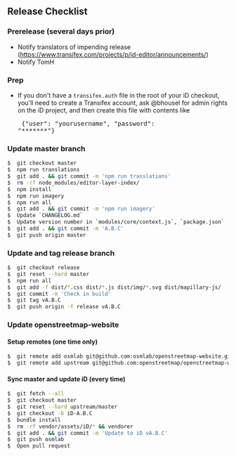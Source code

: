 ## Release Checklist

### Prerelease (several days prior)
- Notify translators of impending release
  (https://www.transifex.com/projects/p/id-editor/announcements/)
- Notify TomH

### Prep
- If you don't have a `transifex.auth` file in the root of your iD checkout,
you'll need to create a Transifex account, ask @bhousel for admin rights
on the iD project, and then create this file with contents like<br><pre>
     {"user": "yourusername", "password": "*******"}</pre>

### Update master branch
```bash
$  git checkout master
$  npm run translations
$  git add . && git commit -m 'npm run translations'
$  rm -rf node_modules/editor-layer-index/
$  npm install
$  npm run imagery
$  npm run all
$  git add . && git commit -m 'npm run imagery'
$  Update `CHANGELOG.md`
$  Update version number in `modules/core/context.js`, `package.json`
$  git add . && git commit -m 'A.B.C'
$  git push origin master
```

### Update and tag release branch
```bash
$  git checkout release
$  git reset --hard master
$  npm run all
$  git add -f dist/*.css dist/*.js dist/img/*.svg dist/mapillary-js/
$  git commit -m 'Check in build'
$  git tag vA.B.C
$  git push origin -f release vA.B.C
```

### Update openstreetmap-website

#### Setup remotes (one time only)
```bash
$  git remote add osmlab git@github.com:osmlab/openstreetmap-website.git
$  git remote add upstream git@github.com:openstreetmap/openstreetmap-website.git
```

#### Sync master and update iD (every time)
```bash
$  git fetch --all
$  git checkout master
$  git reset --hard upstream/master
$  git checkout -b iD-A.B.C
$  bundle install
$  rm -rf vendor/assets/iD/* && vendorer
$  git add . && git commit -m 'Update to iD vA.B.C'
$  git push osmlab
$  Open pull request
```
